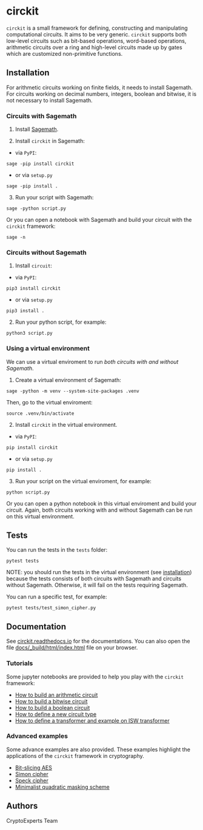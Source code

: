 # circkit 

``circkit`` is a small framework for defining, constructing and manipulating computational circuits. It aims to be very generic. ``circkit`` supports both low-level circuits such as bit-based operations, word-based operations, arithmetic circuits over a ring and high-level circuits made up by gates which are customized non-primitive functions.

## Installation

For arithmetic circuits working on finite fields, it needs to install Sagemath. For circuits working on decimal numbers, integers, boolean and bitwise, it is not necessary to install Sagemath.

### Circuits with Sagemath
1. Install [Sagemath](https://www.sagemath.org).

2. Install ``circkit`` in Sagemath:

- via ``PyPI``:
```
sage -pip install circkit
```

- or via ``setup.py``
```
sage -pip install .
```

3. Run your script with Sagemath:

```
sage -python script.py
```

Or you can open a notebook with Sagemath and build your circuit with the ``circkit`` framework:
```
sage -n
```

### Circuits without Sagemath

1. Install ``circuit``:

- via ``PyPI``:
```
pip3 install circkit
```

- or via ``setup.py``
```
pip3 install .
```

2. Run your python script, for example:

```
python3 script.py
```

### Using a virtual environment
We can use a virtual enviroment to run *both circuits with and without Sagemath*.

1. Create a virtual environment of Sagemath:
```
sage -python -m venv --system-site-packages .venv
```

Then, go to the virtual enviroment:
```
source .venv/bin/activate
```

2. Install ``circkit`` in the virtual environment.

- via ``PyPI``:
```
pip install circkit
```

- or via ``setup.py``
```
pip install .
```

3. Run your script on the virtual enviroment, for example:
```
python script.py
```

Or you can open a python notebook in this virtual enviroment and build your circuit. Again, both circuits working with and without Sagemath can be run on this virtual environment.

## Tests
You can run the tests in the ``tests`` folder:
```
pytest tests
```

NOTE: you should run the tests in the virtual environment (see [installation](#using-a-virtual-environment)) because the tests consists of both circuits with Sagemath and circuits without Sagemath. Otherwise, it will fail on the tests requiring Sagemath.

You can run a specific test, for example:
```
pytest tests/test_simon_cipher.py
```

## Documentation

See [circkit.readthedocs.io](circkit.readthedocs.io) for the documentations. You can also open the file [docs/_build/html/index.html](docs/_build/html/index.html) file on your browser.

### Tutorials

Some jupyter notebooks are provided to help you play with the ``circkit`` framework:

- [How to build an arithmetic circuit](docs/tuto-p1_builtin-circuit.ipynb)
- [How to build a bitwise circuit](docs/tuto-p1_bitwise-circuit.ipynb)
- [How to build a boolean circuit](docs/tuto-p1_boolean-circuit.ipynb)
- [How to define a new circuit type](docs/tuto-p2_new-circuit-type.ipynb)
- [How to define a transformer and example on ISW transformer](docs/tuto-p3_ISWtransformer.ipynb)

### Advanced examples

Some advance examples are also provided. These examples highlight the applications of the ``circkit`` framework in cryptography.

- [Bit-slicing AES](docs/tuto-p4_bitsliceAES.ipynb)
- [Simon cipher](docs/tuto-p4_simon.ipynb)
- [Speck cipher](docs/tuto-p4_speck.ipynb)
- [Minimalist quadratic masking scheme](docs/tuto-p4_BUquadratic-masking.ipynb)

## Authors

CryptoExperts Team
